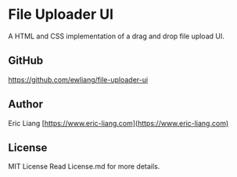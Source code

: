 # File Uploader UI
A HTML and CSS implementation of a drag and drop file upload UI.

## GitHub
https://github.com/ewliang/file-uploader-ui

## Author
Eric Liang [https://www.eric-liang.com](https://www.eric-liang.com)

## License
MIT License
Read License.md for more details.
